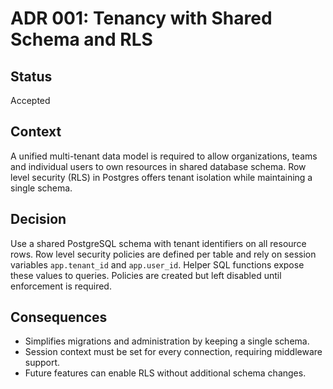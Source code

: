 # ADR 001: Tenancy with Shared Schema and RLS

## Status
Accepted

## Context
A unified multi-tenant data model is required to allow organizations, teams and individual users to own resources in shared database schema. Row level security (RLS) in Postgres offers tenant isolation while maintaining a single schema.

## Decision
Use a shared PostgreSQL schema with tenant identifiers on all resource rows. Row level security policies are defined per table and rely on session variables `app.tenant_id` and `app.user_id`. Helper SQL functions expose these values to queries. Policies are created but left disabled until enforcement is required.

## Consequences
- Simplifies migrations and administration by keeping a single schema.
- Session context must be set for every connection, requiring middleware support.
- Future features can enable RLS without additional schema changes.
